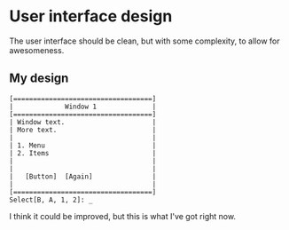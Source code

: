 User interface design
=====================

The user interface should be clean, but with some complexity, to allow for awesomeness.

My design
---------

```
[===================================]
|             Window 1              |
[===================================]
| Window text.                      |
| More text.                        |
|                                   |
| 1. Menu                           |
| 2. Items                          |
|                                   |
|                                   |
|   [Button]  [Again]               |
|                                   |
[===================================]
Select[B, A, 1, 2]: _
```

I think it could be improved, but this is what I've got right now.

